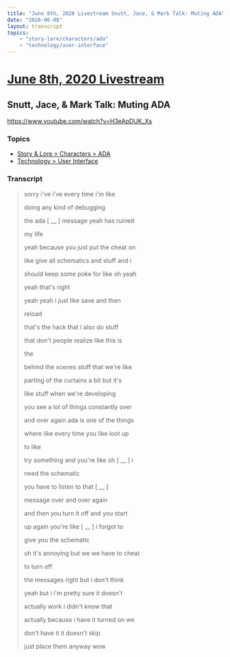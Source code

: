 ```yaml
---
title: "June 8th, 2020 Livestream Snutt, Jace, & Mark Talk: Muting ADA"
date: "2020-06-08"
layout: transcript
topics:
    - "story-lore/characters/ada"
    - "technology/user-interface"
---
```

# [June 8th, 2020 Livestream](../2020-06-08.md)
## Snutt, Jace, & Mark Talk: Muting ADA
https://www.youtube.com/watch?v=H3eApDUK_Xs

### Topics
* [Story & Lore > Characters > ADA](../topics/story-lore/characters/ada.md)
* [Technology > User Interface](../topics/technology/user-interface.md)

### Transcript

> sorry i've i've every time i'm like
>
> doing any kind of debugging
>
> the ada [ __ ] message yeah has ruined
>
> my life
>
> yeah because you just put the cheat on
>
> like give all schematics and stuff and i
>
> should keep some poke for like oh yeah
>
> yeah that's right
>
> yeah yeah i just like save and then
>
> reload
>
> that's the hack that i also do stuff
>
> that don't people realize like this is
>
> the
>
> behind the scenes stuff that we're like
>
> parting of the curtains a bit but it's
>
> like stuff when we're developing
>
> you see a lot of things constantly over
>
> and over again ada is one of the things
>
> where like every time you like loot up
>
> to like
>
> try something and you're like oh [ __ ] i
>
> need the schematic
>
> you have to listen to that [ __ ]
>
> message over and over again
>
> and then you turn it off and you start
>
> up again you're like [ __ ] i forgot to
>
> give you the schematic
>
> uh it's annoying but we we have to cheat
>
> to turn off
>
> the messages right but i don't think
>
> yeah but i i'm pretty sure it doesn't
>
> actually work i didn't know that
>
> actually because i have it turned on we
>
> don't have it it doesn't skip
>
> just place them anyway wow
